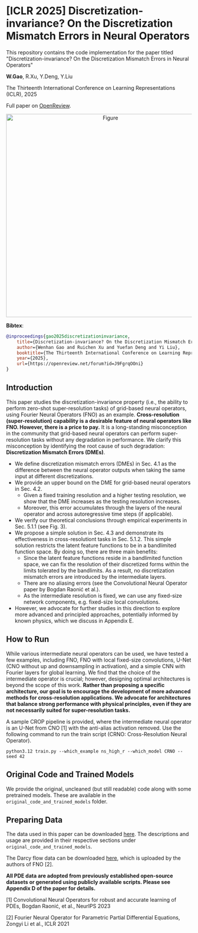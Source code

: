 # [ICLR 2025] Discretization-invariance? On the Discretization Mismatch Errors in Neural Operators

This repository contains the code implementation for the paper titled "Discretization-invariance? On the Discretization Mismatch Errors in Neural Operators"

**W.Gao**, R.Xu, Y.Deng, Y.Liu

The Thirteenth International Conference on Learning Representations (ICLR), 2025

Full paper on [OpenReview](https://openreview.net/forum?id=J9FgrqOOni).

<p align="center">
  <img src="https://wenhangao21.github.io/images/ICLR_DME.png" alt="Figure" width="550"/>
</p>

**Bibtex**:
```bibtex
@inproceedings{gao2025discretizationinvariance,
	title={Discretization-invariance? On the Discretization Mismatch Errors in Neural Operators},
	author={Wenhan Gao and Ruichen Xu and Yuefan Deng and Yi Liu},
	booktitle={The Thirteenth International Conference on Learning Representations},
	year={2025},
	url={https://openreview.net/forum?id=J9FgrqOOni}
}
```

## Introduction 
This paper studies the discretization-invariance property (i.e., the ability to perform zero-shot super-resolution tasks) of grid-based neural operators, using Fourier Neural Operators (FNO) as an example. **Cross-resolution (super-resolution) capability is a desirable feature of neural operators like FNO. However, there is a price to pay.** It is a long-standing misconception in the community that grid-based neural operators can perform super-resolution tasks without any degradation in performance. We clarify this misconception by identifying the root cause of such degradation: **Discretization Mismatch Errors (DMEs)**.
- We define discretization mismatch errors (DMEs) in Sec. 4.1 as the difference between the neural operator outputs when taking the same input at different discretizations.
- We provide an upper bound on the DME for grid-based neural operators in Sec. 4.2. 
	- Given a fixed training resolution and a higher testing resolution, we show that the DME increases as the testing resolution increases. 
	- Moreover, this error accumulates through the layers of the neural operator and across autoregressive time steps (if applicable).
- We verify our theoretical conclusions through empirical experiments in Sec. 5.1.1 (see Fig. 3).
- We propose a simple solution in Sec. 4.3 and demonstrate its effectiveness in cross-resolutiont tasks in Sec. 5.1.2. This simple solution restricts the latent feature functions to be in a bandlimited function space. By doing so, there are three main benefits:
	- Since the latent feature functions reside in a bandlimited function space, we can fix the resolution of their discretized forms within the limits tolerated by the bandlimits. As a result, no discretization mismatch errors are introduced by the intermediate layers.
	- There are no aliasing errors (see the Convolutional Neural Operator paper by Bogdan Raonić et al.).
	- As the intermediate resolution is fixed, we can use any fixed-size network components, e.g. fixed-size local convolutions. 
- However, we advocate for further studies in this direction to explore more advanced and principled approaches, potentially informed by known physics, which we discuss in Appendix E.


## How to Run

While various intermediate neural operators can be used, we have tested a few examples, including FNO, FNO with local fixed-size convolutions, U-Net (CNO without up and downsampling in activation), and a simple CNN with Fourier layers for global learning. We find that the choice of the intermediate operator is crucial; however, designing optimal architectures is beyond the scope of this work. **Rather than proposing a specific architecture, our goal is to encourage the development of more advanced methods for cross-resolution applications. We advocate for architectures that balance strong performance with physical principles, even if they are not necessarily suited for super-resolution tasks.**

A sample CROP pipeline is provided, where the intermediate neural operator is an U-Net from CNO [1] with the anti-alias activation removed. Use the following command to run the train script (CRNO: Cross-Resolution Neural Operator).

```
python3.12 train.py --which_example ns_high_r --which_model CRNO --seed 42
```

## Original Code and Trained Models

We provide the original, uncleaned (but still readable) code along with some pretrained models. These are available in the `original_code_and_trained_models` folder.

## Preparing Data

The data used in this paper can be downloaded [here](https://drive.google.com/drive/folders/1OK3VNzrAKS6vEqwo69UMdOc_DAtnRpMl?usp=sharing). The descriptions and usage are provided in their respective sections under `original_code_and_trained_models`.

The Darcy flow data can be downloaded [here](https://drive.google.com/file/d/1Z1uxG9R8AdAGJprG5STcphysjm56_0Jf/view?usp=sharing), which is uploaded by the authors of FNO [2].

**All PDE data are adopted from previously established open-source datasets or generated using publicly available scripts. Please see Appendix D of the paper for details.**

[1] Convolutional Neural Operators for robust and accurate learning of PDEs, Bogdan Raonić, et al., NeurIPS 2023

[2] Fourier Neural Operator for Parametric Partial Differential Equations, Zongyi Li et al., ICLR 2021
